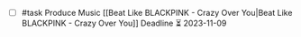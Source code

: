 - [ ] #task Produce Music [[Beat Like BLACKPINK - Crazy Over You|Beat Like BLACKPINK - Crazy Over You]] Deadline ⏳ 2023-11-09
